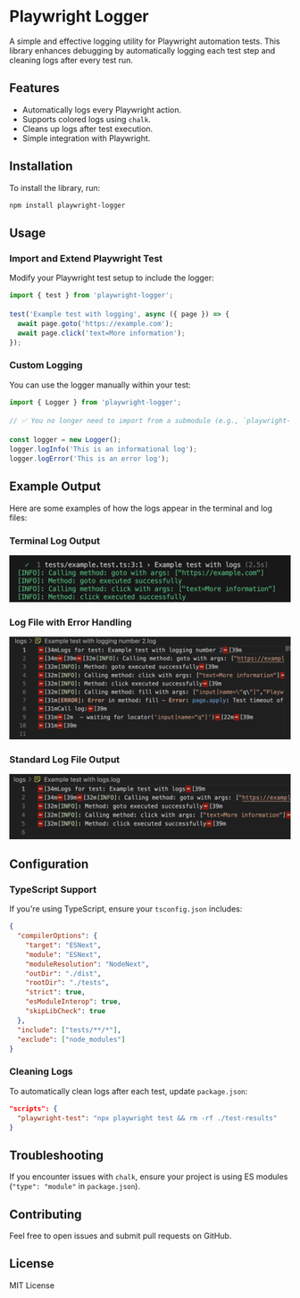 # Playwright Logger

A simple and effective logging utility for Playwright automation tests. This library enhances debugging by automatically logging each test step and cleaning logs after every test run.

## Features
- Automatically logs every Playwright action.
- Supports colored logs using `chalk`.
- Cleans up logs after test execution.
- Simple integration with Playwright.

## Installation
To install the library, run:

```bash
npm install playwright-logger
```

## Usage

### Import and Extend Playwright Test
Modify your Playwright test setup to include the logger:

```typescript
import { test } from 'playwright-logger';

test('Example test with logging', async ({ page }) => {
  await page.goto('https://example.com');
  await page.click('text=More information');
});
```

### Custom Logging
You can use the logger manually within your test:

```typescript
import { Logger } from 'playwright-logger';

// ✅ You no longer need to import from a submodule (e.g., `playwright-logger/dist`)

const logger = new Logger();
logger.logInfo('This is an informational log');
logger.logError('This is an error log');

```

## Example Output

Here are some examples of how the logs appear in the terminal and log files:

### Terminal Log Output
![Terminal Log Output](https://github.com/msanmartin90/playwright-logger-lib/blob/main/screenshots/terminaloutput.png?raw=true)

### Log File with Error Handling
![Log File Example](https://github.com/msanmartin90/playwright-logger-lib/blob/main/screenshots/errorhandle.png?raw=true)

### Standard Log File Output
![Standard Log File](https://github.com/msanmartin90/playwright-logger-lib/blob/main/screenshots/standardoutput.png?raw=true)

## Configuration
### TypeScript Support
If you're using TypeScript, ensure your `tsconfig.json` includes:

```json
{
  "compilerOptions": {
    "target": "ESNext",
    "module": "ESNext",
    "moduleResolution": "NodeNext",
    "outDir": "./dist",
    "rootDir": "./tests",
    "strict": true,
    "esModuleInterop": true,
    "skipLibCheck": true
  },
  "include": ["tests/**/*"],
  "exclude": ["node_modules"]
}

```

### Cleaning Logs
To automatically clean logs after each test, update `package.json`:

```json
"scripts": {
  "playwright-test": "npx playwright test && rm -rf ./test-results"
}
```

## Troubleshooting
If you encounter issues with `chalk`, ensure your project is using ES modules (`"type": "module"` in `package.json`).

## Contributing
Feel free to open issues and submit pull requests on GitHub.

## License
MIT License

